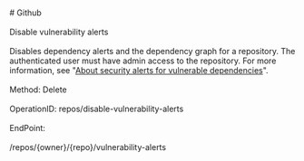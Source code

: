 <br>#     Github</br>
<br>Disable vulnerability alerts</br>
<br>Disables dependency alerts and the dependency graph for a repository. The authenticated user must have admin access to the repository. For more information, see "[About security alerts for vulnerable dependencies](https://help.github.com/en/articles/about-security-alerts-for-vulnerable-dependencies)".</br>
<br>Method: Delete</br>
<br>OperationID: repos/disable-vulnerability-alerts</br>
<br>EndPoint:</br>
<br>/repos/{owner}/{repo}/vulnerability-alerts</br>
